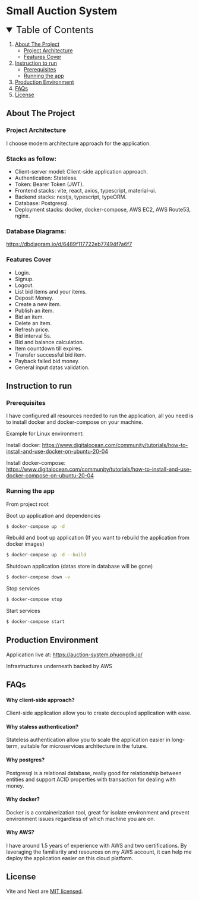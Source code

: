 # Small Auction System

<!-- TABLE OF CONTENTS -->
<details open>
  <summary style="font-size: 25px; margin-bottom: 15px;">Table of Contents</summary>
  <ol>
    <li>
      <a href="#about-the-project">About The Project</a>
      <ul>
        <li><a href="#project-architecture">Project Architecture</a></li>
        <li><a href="#features-cover">Features Cover</a></li>
      </ul>
    </li>
    <li>
      <a href="#instruction-to-run">Instruction to run</a>
      <ul>
        <li><a href="#prerequisites">Prerequisites</a></li>
        <li><a href="#running-the-app">Running the app</a></li>
      </ul>
    </li>
    <li><a href="#production-environment">Production Environment</a></li>
    <li><a href="#faqs">FAQs</a></li>
    <li><a href="#license">License</a></li>
  </ol>
</details>

<!-- ABOUT THE PROJECT -->
## About The Project

### Project Architecture
I choose modern architecture approach for the application.

### Stacks as follow:
* Client-server model: Client-side application approach.
* Authentication: Stateless.
* Token: Bearer Token (JWT).
* Frontend stacks: vite, react, axios, typescript, material-ui.
* Backend stacks: nestjs, typescript, typeORM.
* Database: Postgresql.
* Deployment stacks: docker, docker-compose, AWS EC2, AWS Route53, nginx.

### Database Diagrams:
https://dbdiagram.io/d/6489f117722eb77494f7a6f7

### Features Cover

* Login.
* Signup.
* Logout.
* List bid items and your items.
* Deposit Money.
* Create a new item.
* Publish an item.
* Bid an item.
* Delete an item.
* Refresh price.
* Bid interval 5s.
* Bid and balance calculation.
* Item countdown till expires.
* Transfer successful bid item.
* Payback failed bid money.
* General input datas validation.

## Instruction to run
### Prerequisites
I have configured all resources needed to run the application, all you need is to install docker and docker-compose on your machine.

Example for Linux environment:

Install docker: https://www.digitalocean.com/community/tutorials/how-to-install-and-use-docker-on-ubuntu-20-04

Install docker-compose: https://www.digitalocean.com/community/tutorials/how-to-install-and-use-docker-compose-on-ubuntu-20-04

### Running the app
From project root

Boot up application and dependencies
```bash
$ docker-compose up -d
```

Rebuild and boot up application (If you want to rebuild the application from docker images)
```bash
$ docker-compose up -d --build
```

Shutdown application (datas store in database will be gone)
```bash
$ docker-compose down -v
```

Stop services
```bash
$ docker-compose stop
```

Start services
```bash
$ docker-compose start
```
## Production Environment
Application live at: https://auction-system.phuongdk.io/

Infrastructures underneath backed by AWS

## FAQs

#### Why client-side approach?
Client-side application allow you to create decoupled application with ease.

#### Why staless authentication?
Stateless authentication allow you to scale the application easier in long-term, suitable for microservices architecture in the future.

#### Why postgres?
Postgresql is a relational database, really good for relationship between entities and support ACID properties with transaction for dealing with money.

#### Why docker?
Docker is a containerization tool, great for isolate environment and prevent environment issues regardless of which machine you are on.

#### Why AWS?
I have around 1.5 years of experience with AWS and two certifications. By leveraging the familiarity and resources on my AWS account, it can help me deploy the application easier on this cloud platform.

## License

Vite and Nest are [MIT licensed](LICENSE).